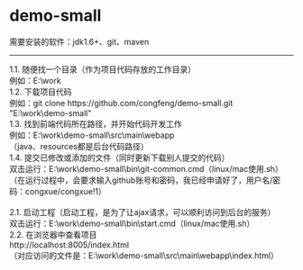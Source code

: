 # demo-small

需要安装的软件：jdk1.6+、git、maven
<hr>1.1. 随便找一个目录（作为项目代码存放的工作目录）
<br>   例如：E:\work
<br>1.2. 下载项目代码
<br>   例如：git clone https://github.com/congfeng/demo-small.git "E:\work\demo-small"
<br>1.3. 找到前端代码所在路径，并开始代码开发工作
<br>   例如：E:\work\demo-small\src\main\webapp
<br>   （java、resources都是后台代码路径）
<br>1.4. 提交已修改或添加的文件（同时更新下载别人提交的代码）
<br>   双击运行：E:\work\demo-small\bin\git-common.cmd（linux/mac使用.sh）
<br>  （在运行过程中，会要求输入github账号和密码，我已经申请好了，用户名/密码：congxue/congxue!1）
<br>
<br>2.1. 启动工程（启动工程，是为了让ajax请求，可以顺利访问到后台的服务）
<br>   双击运行：E:\work\demo-small\bin\start.cmd（linux/mac使用.sh）
<br>2.2. 在浏览器中查看项目
<br>   http://localhost:8005/index.html
<br>   （对应访问的文件是：E:\work\demo-small\src\main\webapp\index.html）





   
